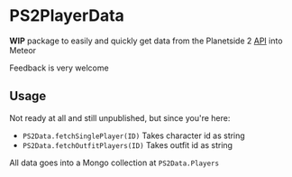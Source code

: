 # PS2PlayerData
__WIP__ package to easily and quickly get data from the Planetside 2 [API](http://census.daybreakgames.com/) into Meteor

Feedback is very welcome

## Usage
Not ready at all and still unpublished, but since you're here:
* `PS2Data.fetchSinglePlayer(ID)` Takes character id as string
* `PS2Data.fetchOutfitPlayers(ID)` Takes outfit id as string

All data goes into a Mongo collection at `PS2Data.Players`
